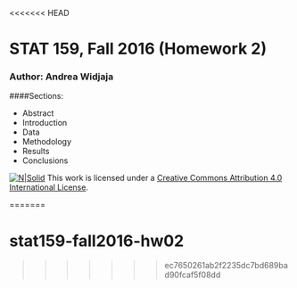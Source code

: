 <<<<<<< HEAD
# STAT 159, Fall 2016 (Homework 2)

### Author: Andrea Widjaja

####Sections:
* Abstract
* Introduction
* Data
* Methodology
* Results
* Conclusions

[![N|Solid](https://i.creativecommons.org/l/by/4.0/88x31.png)](http://creativecommons.org/licenses/by/4.0/)
This work is licensed under a [Creative Commons Attribution 4.0 International License](http://creativecommons.org/licenses/by/4.0/).

=======
# stat159-fall2016-hw02
>>>>>>> ec7650261ab2f2235dc7bd689bad90fcaf5f08dd
